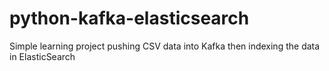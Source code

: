 # python-kafka-elasticsearch
Simple learning project pushing CSV data into Kafka then indexing the data in ElasticSearch

